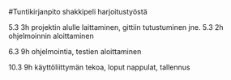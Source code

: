 #Tuntikirjanpito shakkipeli harjoitustyöstä

5.3 3h projektin alulle laittaminen, gittiin tutustuminen jne.
5.3 2h ohjelmoinnin aloittaminen

6.3 9h ohjelmointia, testien aloittaminen

10.3 9h käyttöliittymän tekoa, loput nappulat, tallennus
